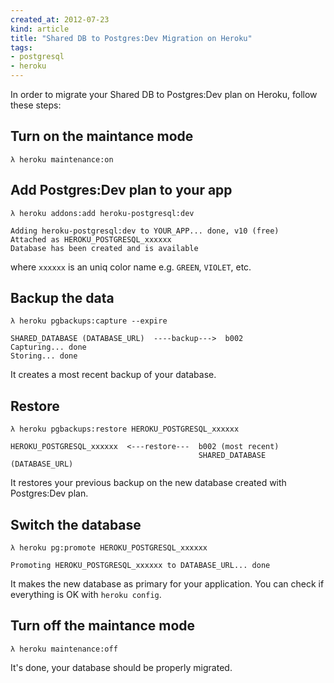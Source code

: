 ```yaml
---
created_at: 2012-07-23
kind: article
title: "Shared DB to Postgres:Dev Migration on Heroku"
tags:
- postgresql
- heroku
---
```


In order to migrate your Shared DB to Postgres:Dev plan on Heroku, follow these
steps:

## Turn on the maintance mode

```
λ heroku maintenance:on
```

## Add Postgres:Dev plan to your app

```
λ heroku addons:add heroku-postgresql:dev

Adding heroku-postgresql:dev to YOUR_APP... done, v10 (free)
Attached as HEROKU_POSTGRESQL_xxxxxx
Database has been created and is available
```

where `xxxxxx` is an uniq color name e.g. `GREEN`, `VIOLET`, etc.

## Backup the data

```
λ heroku pgbackups:capture --expire

SHARED_DATABASE (DATABASE_URL)  ----backup--->  b002
Capturing... done
Storing... done
```

It creates a most recent backup of your database.

## Restore

```
λ heroku pgbackups:restore HEROKU_POSTGRESQL_xxxxxx

HEROKU_POSTGRESQL_xxxxxx  <---restore---  b002 (most recent)
                                          SHARED_DATABASE (DATABASE_URL)
```

It restores your previous backup on the new database created with Postgres:Dev
plan.

## Switch the database

```
λ heroku pg:promote HEROKU_POSTGRESQL_xxxxxx

Promoting HEROKU_POSTGRESQL_xxxxxx to DATABASE_URL... done
```

It makes the new database as primary for your application. You can check if
everything is OK with `heroku config`.

## Turn off the maintance mode

```
λ heroku maintenance:off
```

It's done, your database should be properly migrated.
